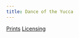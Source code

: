 ```yaml
---
title: Dance of the Yucca
---
```

[Prints](https://pixels.com/featured/dance-of-the-yucca-brady-lane.html)
[Licensing](https://licensing.pixels.com/featured/dance-of-the-yucca-brady-lane.html)